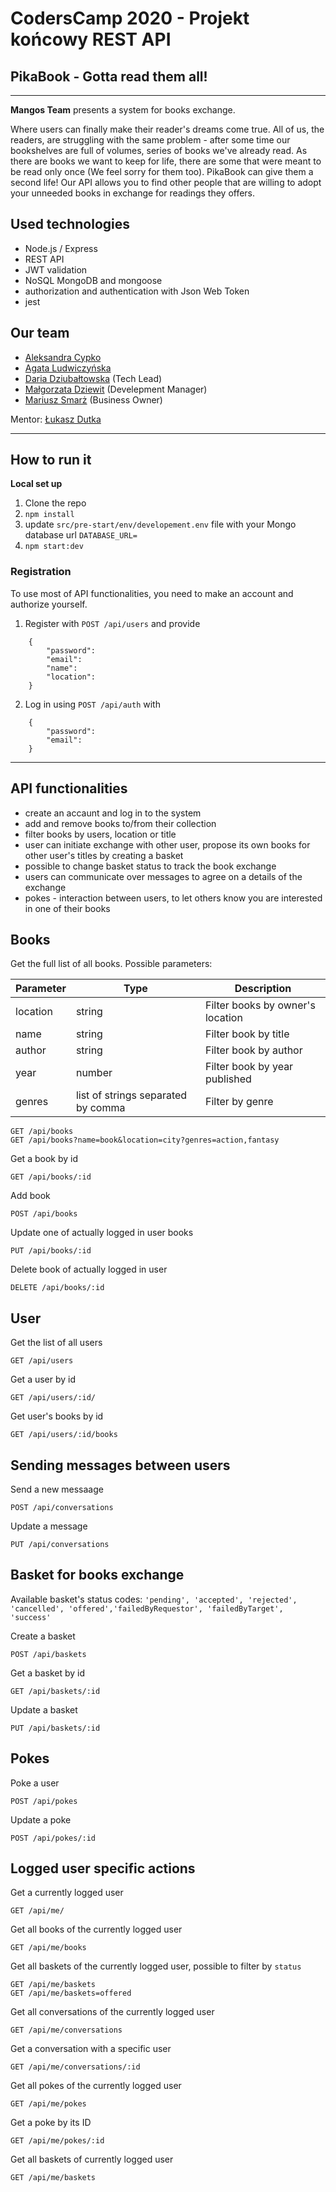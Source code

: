 # CodersCamp 2020 - Projekt końcowy REST API
## **PikaBook** - Gotta read them all!
___


**Mangos Team** presents a system for books exchange. 

Where users can finally make their reader's dreams come true. All of us, the readers, are struggling with the same problem - after some time our bookshelves are full of volumes, series of books we've already read. As there are books we want to keep for life, there are some that were meant to be read only once (We feel sorry for them too). PikaBook can give them a second life! Our API allows you to find other people that are willing to adopt your unneeded books in exchange for readings they offers.

## Used technologies
- Node.js / Express
- REST API
- JWT validation
- NoSQL MongoDB and mongoose
- authorization and authentication with Json Web Token
- jest

## Our team 
* [Aleksandra Cypko](https://github.com/AleksandraCyp)
* [Agata Ludwiczyńska](https://github.com/AgataLudwiczynska)
* [Daria Dziubałtowska](https://github.com/daria305) (Tech Lead)
* [Małgorzata Dziewit](https://github.com/memeraki) (Develepment Manager)
* [Mariusz Smarż](https://github.com/mariusz-sm) (Business Owner)

Mentor: [Łukasz Dutka](https://github.com/lukaszdutka)
___
## How to run it
**Local set up**
1. Clone the repo
2. `npm install`
5. update `src/pre-start/env/developement.env` file with your Mongo database url `DATABASE_URL=` 
6. `npm start:dev`

### Registration
To use most of API functionalities, you need to make an account and authorize yourself.

1. Register with `POST /api/users` and provide
```    
    {
        "password":
        "email":
        "name":
        "location":
    }
```
2. Log in using  `POST /api/auth` with
```
    {
        "password":
        "email":
    }
```
---
## API functionalities
 - create an accaunt and log in to the system
 - add and remove books to/from their collection
 - filter books by users, location or title
 - user can initiate exchange with other user, propose its own books for other user's titles by creating a basket
 - possible to change basket status to track the book exchange
 - users can communicate over messages to agree on a details of the exchange
 - pokes - interaction between users, to let others know you are interested in one of their books

## Books

Get the full list of all books. Possible parameters:

| Parameter | Type | Description |
|---|---|---|
|location|string|Filter books by owner's location|
|name|string|Filter book by title|
|author|string|Filter book by author|
|year|number|Filter book by year published|
|genres|list of strings separated by comma|Filter by genre|

    GET /api/books
    GET /api/books?name=book&location=city?genres=action,fantasy


Get a book by id

    GET /api/books/:id

Add book

    POST /api/books

Update one of actually logged in user books

    PUT /api/books/:id

Delete book of actually logged in user

    DELETE /api/books/:id

## User

Get the list of all users

    GET /api/users

Get a user by id

    GET /api/users/:id/

Get user's books by id

    GET /api/users/:id/books

## Sending messages between users

Send a new messaage

    POST /api/conversations

Update a message

    PUT /api/conversations

## Basket for books exchange
Available basket's status codes: `'pending', 'accepted', 'rejected', 'cancelled', 'offered','failedByRequestor', 'failedByTarget', 'success'`

Create a basket

    POST /api/baskets

Get a basket by id

    GET /api/baskets/:id
    
Update a basket

    PUT /api/baskets/:id

## Pokes

Poke a user

    POST /api/pokes
 
 Update a poke
 
    POST /api/pokes/:id

## Logged user specific actions

Get a currently logged user

    GET /api/me/

Get all books of the currently logged user

    GET /api/me/books

Get all baskets of the currently logged user, possible to filter by `status`

    GET /api/me/baskets
    GET /api/me/baskets=offered

Get all conversations of the currently logged user

    GET /api/me/conversations

Get a conversation with a specific user
    
    GET /api/me/conversations/:id
    
Get all pokes of the currently logged user

    GET /api/me/pokes
    
Get a poke by its ID 
    
    GET /api/me/pokes/:id

Get all baskets of currently logged user
    
    GET /api/me/baskets

